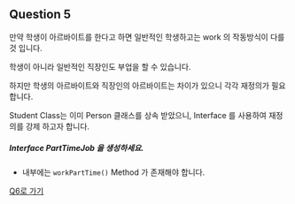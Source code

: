 ## Question 5

만약 학생이 아르바이트를 한다고 하면 일반적인 학생하고는 work 의 작동방식이 다를 것 입니다.

학생이 아니라 일반적인 직장인도 부업을 할 수 있습니다.

하지만 학생의 아르바이트와 직장인의 아르바이트는 차이가 있으니 각각 재정의가 필요 합니다.

Student Class는 이미 Person 클래스를 상속 받았으니, Interface 를 사용하여 재정의를 강제 하고자 합니다.

##### Interface PartTimeJob 을 생성하세요.
- 내부에는 <code>workPartTime()</code> Method 가 존재해야 합니다.

[Q6로 가기](Q6.md)